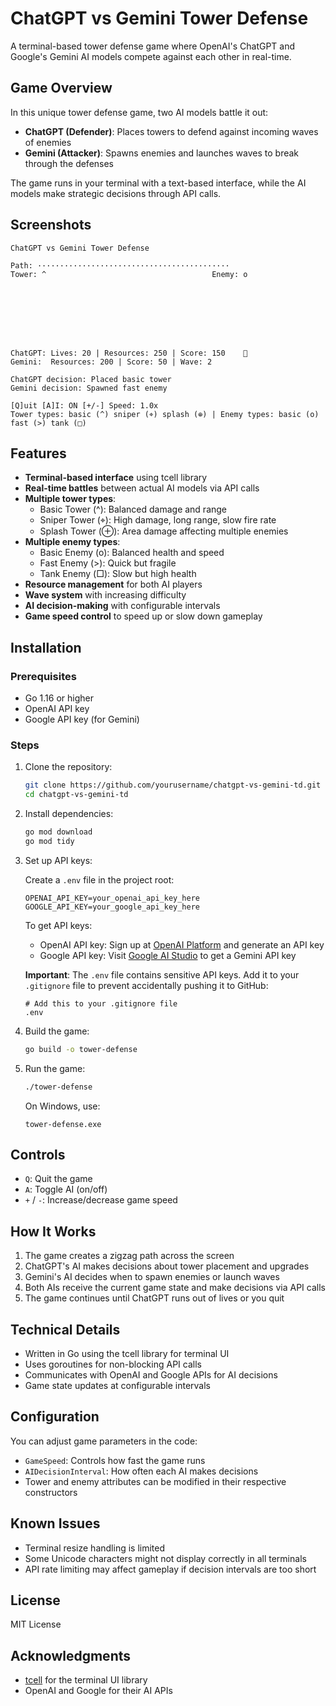 # ChatGPT vs Gemini Tower Defense

A terminal-based tower defense game where OpenAI's ChatGPT and Google's Gemini AI models compete against each other in real-time.

## Game Overview

In this unique tower defense game, two AI models battle it out:

- **ChatGPT (Defender)**: Places towers to defend against incoming waves of enemies
- **Gemini (Attacker)**: Spawns enemies and launches waves to break through the defenses

The game runs in your terminal with a text-based interface, while the AI models make strategic decisions through API calls.

## Screenshots

```
ChatGPT vs Gemini Tower Defense
                                                   
Path: ···········································
Tower: ^                                     Enemy: o
                                                   
                                                   
                                                   
                                                   
                                                   
                                                   
                                                   
                                                   
ChatGPT: Lives: 20 | Resources: 250 | Score: 150    🤔
Gemini:  Resources: 200 | Score: 50 | Wave: 2        

ChatGPT decision: Placed basic tower
Gemini decision: Spawned fast enemy

[Q]uit [A]I: ON [+/-] Speed: 1.0x
Tower types: basic (^) sniper (⌖) splash (⊕) | Enemy types: basic (o) fast (>) tank (□)
```

## Features

- **Terminal-based interface** using tcell library
- **Real-time battles** between actual AI models via API calls
- **Multiple tower types**:
  - Basic Tower (^): Balanced damage and range
  - Sniper Tower (⌖): High damage, long range, slow fire rate
  - Splash Tower (⊕): Area damage affecting multiple enemies
- **Multiple enemy types**:
  - Basic Enemy (o): Balanced health and speed
  - Fast Enemy (>): Quick but fragile
  - Tank Enemy (□): Slow but high health
- **Resource management** for both AI players
- **Wave system** with increasing difficulty
- **AI decision-making** with configurable intervals
- **Game speed control** to speed up or slow down gameplay

## Installation

### Prerequisites

- Go 1.16 or higher
- OpenAI API key
- Google API key (for Gemini)

### Steps

1. Clone the repository:
   ```bash
   git clone https://github.com/yourusername/chatgpt-vs-gemini-td.git
   cd chatgpt-vs-gemini-td
   ```

2. Install dependencies:
   ```bash
   go mod download
   go mod tidy
   ```

3. Set up API keys:
   
   Create a `.env` file in the project root:
   ```
   OPENAI_API_KEY=your_openai_api_key_here
   GOOGLE_API_KEY=your_google_api_key_here
   ```
   
   To get API keys:
   - OpenAI API key: Sign up at [OpenAI Platform](https://platform.openai.com/) and generate an API key
   - Google API key: Visit [Google AI Studio](https://makersuite.google.com/app/apikey) to get a Gemini API key
   
   **Important**: The `.env` file contains sensitive API keys. Add it to your `.gitignore` file to prevent accidentally pushing it to GitHub:
   ```
   # Add this to your .gitignore file
   .env
   ```

4. Build the game:
   ```bash
   go build -o tower-defense
   ```

5. Run the game:
   ```bash
   ./tower-defense
   ```
   
   On Windows, use:
   ```
   tower-defense.exe
   ```

## Controls

- `Q`: Quit the game
- `A`: Toggle AI (on/off)
- `+` / `-`: Increase/decrease game speed

## How It Works

1. The game creates a zigzag path across the screen
2. ChatGPT's AI makes decisions about tower placement and upgrades
3. Gemini's AI decides when to spawn enemies or launch waves
4. Both AIs receive the current game state and make decisions via API calls
5. The game continues until ChatGPT runs out of lives or you quit

## Technical Details

- Written in Go using the tcell library for terminal UI
- Uses goroutines for non-blocking API calls
- Communicates with OpenAI and Google APIs for AI decisions
- Game state updates at configurable intervals

## Configuration

You can adjust game parameters in the code:

- `GameSpeed`: Controls how fast the game runs
- `AIDecisionInterval`: How often each AI makes decisions
- Tower and enemy attributes can be modified in their respective constructors

## Known Issues

- Terminal resize handling is limited
- Some Unicode characters might not display correctly in all terminals
- API rate limiting may affect gameplay if decision intervals are too short

## License

MIT License

## Acknowledgments

- [tcell](https://github.com/gdamore/tcell) for the terminal UI library
- OpenAI and Google for their AI APIs
